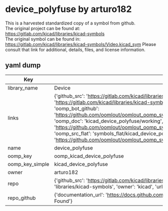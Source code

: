 # device_polyfuse by arturo182  
This is a harvested standardized copy of a symbol from github.  
The original project can be found at:  
https://gitlab.com/kicad/libraries/kicad-symbols  
The original symbol can be found in:
https://gitlab.com/kicad/libraries/kicad-symbols/Video.kicad_sym
Please consult that link for additional, details, files, and license information.  
## yaml dump  
| Key | Value |  
| --- | --- |  
| library_name | Device |  
| links | {'github_src': 'https://gitlab.com/kicad/libraries/kicad-symbols/Video.kicad_sym', 'github_src_repo': 'https://gitlab.com/kicad/libraries/kicad-symbols', 'oomp_bot': 'kicad_device_polyfuse/working', 'oomp_bot_github': 'https://github.com/oomlout/oomlout_oomp_symbol_bot/tree/main/kicad_device_polyfuse/working', 'oomp_doc': 'kicad_device_polyfuse/working', 'oomp_doc_github': 'https://github.com/oomlout/oomlout_oomp_symbol_doc/tree/main/kicad_device_polyfuse/working', 'oomp_src_flat': 'symbols_flat/kicad_device_polyfuse/working', 'oomp_src_flat_github': 'https://github.com/oomlout/oomlout_oomp_symbol_src/tree/main/kicad_device_polyfuse/working'} |  
| name | device_polyfuse |  
| oomp_key | oomp_kicad_device_polyfuse |  
| oomp_key_simple | kicad_device_polyfuse |  
| owner | arturo182 |  
| repo | {'github_src': 'https://gitlab.com/kicad/libraries/kicad-symbols/Video.kicad_sym', 'name': 'libraries/kicad-symbols', 'owner': 'kicad', 'url': 'https://gitlab.com/kicad/libraries/kicad-symbols'} |  
| repo_github | {'documentation_url': 'https://docs.github.com/rest/repos/repos#get-a-repository', 'message': 'Not Found'} |  

